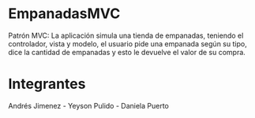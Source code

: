 # EmpanadasMVC
Patrón MVC: La aplicación simula una tienda de empanadas, teniendo el controlador, vista y modelo, el usuario pide una empanada 
según su tipo, dice la cantidad de empanadas y esto le devuelve el valor de su compra.

# Integrantes
Andrés Jimenez - Yeyson Pulido - Daniela Puerto
